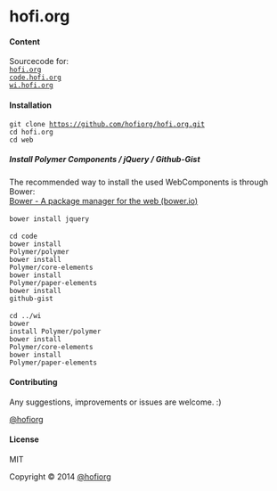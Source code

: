 hofi.org
========

#### Content

Sourcecode for: <br/>
<code>[hofi.org](http://hofi.org)</code><br/>
<code>[code.hofi.org](http://code.hofi.org)</code><br/>
<code>[wi.hofi.org](http://wi.hofi.org)</code><br/>

#### Installation

<code>git clone https://github.com/hofiorg/hofi.org.git</code><br/>
<code>cd hofi.org</code><br/>
<code>cd web</code><br/>

##### Install Polymer Components / jQuery / Github-Gist

The recommended way to install the used WebComponents is through Bower:<br/>
[Bower - A package manager for the web (bower.io)](http://www.bower.io/)<br/><br/>
<code>bower install jquery</code><br/>
<br/>
<code>cd code</code><br/>
<code>bower install Polymer/polymer</code><br/>
<code>bower install Polymer/core-elements</code><br/>
<code>bower install Polymer/paper-elements</code><br/>
<code>bower install github-gist</code><br/>
<br/>
<code>cd ../wi</code><br/>
<code>bower install Polymer/polymer</code><br/>
<code>bower install Polymer/core-elements</code><br/>
<code>bower install Polymer/paper-elements</code><br/>

#### Contributing
Any suggestions, improvements or issues are welcome. :)

[@hofiorg](https://github.com/hofiorg)

#### License
MIT

Copyright &copy; 2014 [@hofiorg](https://github.com/hofiorg)
